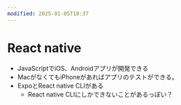 ```yaml
---
modified: 2025-01-05T18:37
---
```

# React native

- JavaScriptでiOS、Androidアプリが開発できる
- MacがなくてもiPhoneがあればアプリのテストができる。
- ExpoとReact native CLIがある
    - React native CLIにしかできないことがあるっぽい？